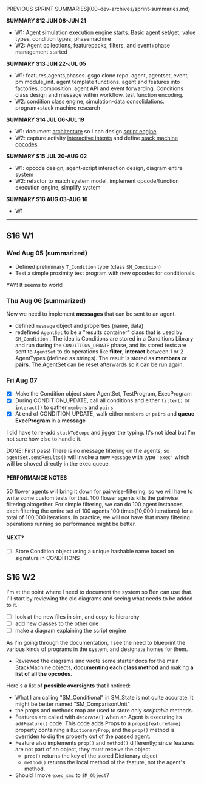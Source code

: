 PREVIOUS SPRINT SUMMARIES](00-dev-archives/sprint-summaries.md)

**SUMMARY S12 JUN 08-JUN 21**

* W1: Agent simulation execution engine starts. Basic agent set/get, value types, condition types, phasemachine
* W2: Agent collections, featurepacks, filters, and event+phase management started

**SUMMARY S13 JUN 22-JUL 05**

* W1: features,agents,phases. gsgo clone repo. agent, agentset, event, pm module_init. agent template functions. agent and features into factories, composition. agent API and event forwarding. Conditions class design and message within workflow. test function encoding. 
* W2:  condition class engine, simulation-data consolidations. program+stack machine research

**SUMMARY S14 JUL 06-JUL 19**

* W1: document [architecture](https://whimsical.com/Hd6ztovsXEV4DGZeja1BTB) so I can design [script engine](https://whimsical.com/N9br22U6RWCJAqSiNEHkGG).
* W2: capture activity [interactive intents](https://docs.google.com/document/d/15_z_fw7Lp0qwFL_wPGhRSvNs4DiLxf0yoGR6JFmZdpA/edit) and define [stack machine opcodes](https://docs.google.com/spreadsheets/d/1jLPHsRAsP65oHNrtxJOpEgP6zbS1xERLEz9B0SC5CTo/edit#gid=934723724).

**SUMMARY S15 JUL 20-AUG 02**

* W1: opcode design, agent-script interaction design, diagram entire system
* W2: refactor to match system model, implement opcode/function execution engine, simplify system

**SUMMARY S16 AUG 03-AUG 16**

* W1

---

## S16 W1

### Wed Aug 05 (summarized)

* Defined preliminary  `T_Condition` type (class `SM_Condition`) 
* Test a simple proximity test program with new opcodes for conditionals. 

YAY! It seems to work!

### Thu Aug 06 (summarized)

 Now we need to implement **messages** that can be sent to an agent.

* defined `message` object and properties (name, data)
* redefined `AgentSet` to be a "results container" class that is used by `SM_Condition` . The idea is Conditions are stored in a Conditions Library and run during the `CONDITIONS_UPDATE` phase, and its stored tests are sent to `AgentSet` to do operations like **filter**, **interact** between 1 or 2 AgentTypes (defined as strings). The result is stored as **members** or **pairs**. The AgentSet can be reset afterwards so it can be run again. 

### Fri Aug 07

* [x] Make the Condition object store AgentSet, TestProgram, ExecProgram
* [x] During CONDITION_UPDATE, call all conditions and either `filter()` or `interact()`  to gather `members` and `pairs`
* [x] At end of CONDITION_UPDATE, walk either `members` or `pairs` and **queue ExecProgram** in a **message**

I did have to re-add `stackToScope` and jigger the typing. It's not ideal but I'm not sure how else to handle it.

DONE! First pass! There is no message filtering on the agents, so `agentSet.sendResults()` will invoke a new `Message` with type `'exec'` which will be shoved directly in the exec queue.

#### PERFORMANCE NOTES

50 flower agents will bring it down for pairwise-filtering, so we will have to write some custom tests for that. 100 flower agents kills the pairwise filtering altogether. For simple filtering, we can do 100 agent instances, each filtering the entire set of 100 agents 100 times(10,000 iterations) for a total of 100,000 iterations. In practice, we will not have that many filtering operations running so performance might be better.

#### NEXT?

* [ ] Store Condition object using a unique hashable name based on signature in CONDITIONS

## S16 W2

I'm at the point where I need to document the system so Ben can use that. I'll start by reviewing the old diagrams and seeing what needs to be added to it.

* [ ] look at the new files in sim, and copy to hierarchy
* [ ] add new classes to the other one
* [ ] make a diagram explaining the script engine

As I'm going through the documentation, I see the need to blueprint the various kinds of programs in the system, and designate homes for them.

* Reviewed the diagrams and wrote some starter docs for the main StackMachine objects, **documenting each class method** and making **a list of all the opcodes**.

Here's a list of **possible oversights** that I noticed:



* What I am calling "SM_Conditional" in SM_State is not quite accurate. It might be better named "SM_ComparisonUnit"
* the props and methods map are used to store only *scriptable* methods.
* Features are called with `decorate()` when an Agent is executing its `addFeature()` code. This code adds Props to a `props[featureName]` property containing a `DictionaryProp`, and the `prop()` method is overriden to dig the property out of the passed agent. 
* Feature also implements `prop()` and `method()` differently; since features are not part of an object, they must receive the object. 
  *  `prop()` returns the key of the stored Dictionary object
  * `method()`  returns the local method of the feature, not the agent's method.
* Should I move `exec_smc` to `SM_Object`? 
